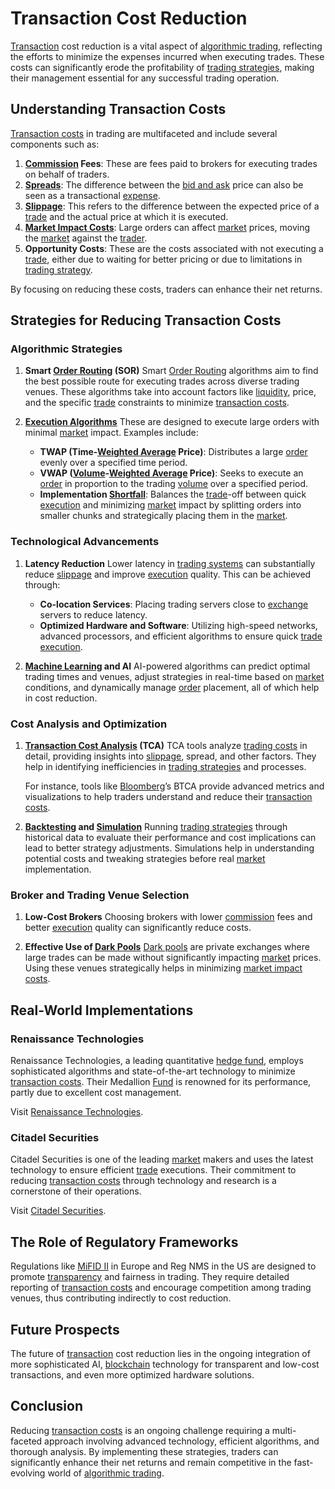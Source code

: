 # Transaction Cost Reduction

[Transaction](../t/transaction.md) cost reduction is a vital aspect of [algorithmic trading](../a/algorithmic_trading.md), reflecting the efforts to minimize the expenses incurred when executing trades. These costs can significantly erode the profitability of [trading strategies](../t/trading_strategies.md), making their management essential for any successful trading operation.

## Understanding Transaction Costs

[Transaction costs](../t/transaction_costs.md) in trading are multifaceted and include several components such as:

1. **[Commission](../c/commission.md) Fees**: These are fees paid to brokers for executing trades on behalf of traders.
2. **[Spreads](../s/spreads.md)**: The difference between the [bid and ask](../b/bid_and_ask.md) price can also be seen as a transactional [expense](../e/expense.md).
3. **[Slippage](../s/slippage.md)**: This refers to the difference between the expected price of a [trade](../t/trade.md) and the actual price at which it is executed.
4. **[Market Impact Costs](../m/market_impact_costs.md)**: Large orders can affect [market](../m/market.md) prices, moving the [market](../m/market.md) against the [trader](../t/trader.md).
5. **Opportunity Costs**: These are the costs associated with not executing a [trade](../t/trade.md), either due to waiting for better pricing or due to limitations in [trading strategy](../t/trading_strategy.md).

By focusing on reducing these costs, traders can enhance their net returns.

## Strategies for Reducing Transaction Costs

### Algorithmic Strategies

1. **Smart [Order Routing](../o/order_routing.md) (SOR)**
   Smart [Order Routing](../o/order_routing.md) algorithms aim to find the best possible route for executing trades across diverse trading venues. These algorithms take into account factors like [liquidity](../l/liquidity.md), price, and the specific [trade](../t/trade.md) constraints to minimize [transaction costs](../t/transaction_costs.md).

2. **[Execution Algorithms](../e/execution_algorithms.md)**
   These are designed to execute large orders with minimal [market](../m/market.md) impact. Examples include:
   
   - **TWAP (Time-[Weighted Average](../w/weighted_average.md) Price)**: Distributes a large [order](../o/order.md) evenly over a specified time period.
   - **VWAP ([Volume](../v/volume.md)-[Weighted Average](../w/weighted_average.md) Price)**: Seeks to execute an [order](../o/order.md) in proportion to the trading [volume](../v/volume.md) over a specified period.
   - **Implementation [Shortfall](../s/shortfall.md)**: Balances the [trade](../t/trade.md)-off between quick [execution](../e/execution.md) and minimizing [market](../m/market.md) impact by splitting orders into smaller chunks and strategically placing them in the [market](../m/market.md).

### Technological Advancements

1. **Latency Reduction**
   Lower latency in [trading systems](../t/trading_systems.md) can substantially reduce [slippage](../s/slippage.md) and improve [execution](../e/execution.md) quality. This can be achieved through:

   - **Co-location Services**: Placing trading servers close to [exchange](../e/exchange.md) servers to reduce latency.
   - **Optimized Hardware and Software**: Utilizing high-speed networks, advanced processors, and efficient algorithms to ensure quick [trade](../t/trade.md) [execution](../e/execution.md).

2. **[Machine Learning](../m/machine_learning.md) and AI**
   AI-powered algorithms can predict optimal trading times and venues, adjust strategies in real-time based on [market](../m/market.md) conditions, and dynamically manage [order](../o/order.md) placement, all of which help in cost reduction.

### Cost Analysis and Optimization

1. **[Transaction Cost Analysis](../t/transaction_cost_analysis.md) (TCA)**
   TCA tools analyze [trading costs](../t/trading_costs.md) in detail, providing insights into [slippage](../s/slippage.md), spread, and other factors. They help in identifying inefficiencies in [trading strategies](../t/trading_strategies.md) and processes.

   For instance, tools like [Bloomberg](../b/bloomberg.md)’s BTCA provide advanced metrics and visualizations to help traders understand and reduce their [transaction costs](../t/transaction_costs.md).

2. **[Backtesting](../b/backtesting.md) and [Simulation](../s/simulation_in_trading.md)**
   Running [trading strategies](../t/trading_strategies.md) through historical data to evaluate their performance and cost implications can lead to better strategy adjustments. Simulations help in understanding potential costs and tweaking strategies before real [market](../m/market.md) implementation.

### Broker and Trading Venue Selection

1. **Low-Cost Brokers**
   Choosing brokers with lower [commission](../c/commission.md) fees and better [execution](../e/execution.md) quality can significantly reduce costs.

2. **Effective Use of [Dark Pools](../d/dark_pools.md)**
   [Dark pools](../d/dark_pools.md) are private exchanges where large trades can be made without significantly impacting [market](../m/market.md) prices. Using these venues strategically helps in minimizing [market impact costs](../m/market_impact_costs.md).

## Real-World Implementations

### Renaissance Technologies

Renaissance Technologies, a leading quantitative [hedge fund](../h/hedge_fund.md), employs sophisticated algorithms and state-of-the-art technology to minimize [transaction costs](../t/transaction_costs.md). Their Medallion [Fund](../f/fund.md) is renowned for its performance, partly due to excellent cost management.

Visit [Renaissance Technologies](https://www.rentec.com/).

### Citadel Securities

Citadel Securities is one of the leading [market](../m/market.md) makers and uses the latest technology to ensure efficient [trade](../t/trade.md) executions. Their commitment to reducing [transaction costs](../t/transaction_costs.md) through technology and research is a cornerstone of their operations.

Visit [Citadel Securities](https://www.citadelsecurities.com/).

## The Role of Regulatory Frameworks

Regulations like [MiFID II](../m/mifid_ii.md) in Europe and Reg NMS in the US are designed to promote [transparency](../t/transparency.md) and fairness in trading. They require detailed reporting of [transaction costs](../t/transaction_costs.md) and encourage competition among trading venues, thus contributing indirectly to cost reduction.

## Future Prospects

The future of [transaction](../t/transaction.md) cost reduction lies in the ongoing integration of more sophisticated AI, [blockchain](../b/blockchain_in_trading.md) technology for transparent and low-cost transactions, and even more optimized hardware solutions.

## Conclusion

Reducing [transaction costs](../t/transaction_costs.md) is an ongoing challenge requiring a multi-faceted approach involving advanced technology, efficient algorithms, and thorough analysis. By implementing these strategies, traders can significantly enhance their net returns and remain competitive in the fast-evolving world of [algorithmic trading](../a/algorithmic_trading.md).